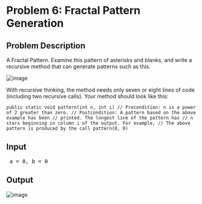 # Problem 6:  Fractal Pattern Generation

## Problem Description

A Fractal Pattern. Examine this pattern of asterisks and blanks, and write a recursive method that can 
generate patterns such as this. 

![image](https://github.com/MohamedEssam71/OOP-Assignment-Problems/assets/101371937/e31f46dd-f8a6-40a3-b1a5-1c0e7821700a)

With recursive thinking, the method needs only seven or eight lines of code (including two recursive 
calls). Your method should look like this:

`
  public static void pattern(int n, int i)
  // Precondition: n is a power of 2 greater than zero.
  // Postcondition: A pattern based on the above example has been
  // printed. The longest line of the pattern has
  // n stars beginning in column i of the output. For example,
  // The above pattern is produced by the call pattern(8, 0)
`

## Input
<pre> a = 8, b = 0 </pre>

## Output
![image](https://github.com/MohamedEssam71/OOP-Assignment-Problems/assets/101371937/e31f46dd-f8a6-40a3-b1a5-1c0e7821700a)


